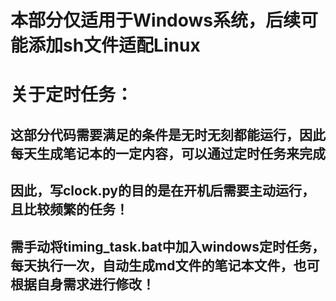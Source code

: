 # 本部分仅适用于Windows系统，后续可能添加sh文件适配Linux

# 关于定时任务：

## 这部分代码需要满足的条件是无时无刻都能运行，因此每天生成笔记本的一定内容，可以通过定时任务来完成

## 因此，写clock.py的目的是在开机后需要主动运行，且比较频繁的任务！

## 需手动将timing_task.bat中加入windows定时任务，每天执行一次，自动生成md文件的笔记本文件，也可根据自身需求进行修改！